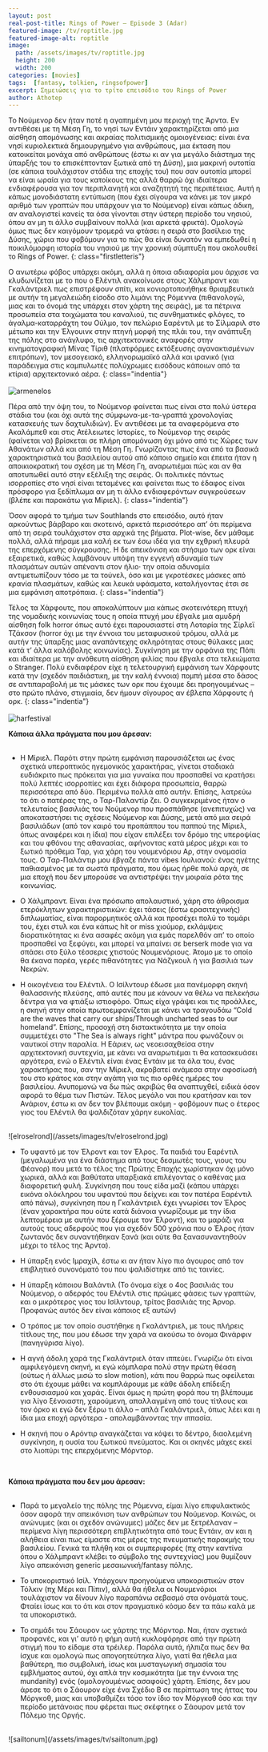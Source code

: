 ```yaml
---
layout: post
real-post-title: Rings of Power – Episode 3 (Adar)
featured-image: /tv/roptitle.jpg
featured-image-alt: roptitle
image:
  path: /assets/images/tv/roptitle.jpg
  height: 200
  width: 200
categories: [movies]
tags:  [fantasy, tolkien, ringsofpower]
excerpt: Σημειώσεις για το τρίτο επεισόδιο του Rings of Power
author: Athotep
---
```


Το Νούμενορ δεν ήταν ποτέ η αγαπημένη μου περιοχή της Άρντα. Εν αντιθέσει με τη Μέση Γη, το νησί των Εντάιν χαρακτηρίζεται από μια αίσθηση απομόνωσης και ακραίας πολιτισμικής ομοιογένειας: είναι ένα νησί κυριολεκτικά δημιουργημένο για ανθρώπους, μια έκταση που κατοικείται μονάχα από ανθρώπους (έστω κι αν για μεγάλο διάστημα της ύπαρξής του το επισκέπτονταν ξωτικά από τη Δύση), μια μακρινή ουτοπία (σε κάποια τουλάχιστον στάδια της εποχής του) που σαν ουτοπία μπορεί να είναι ωραία για τους κατοίκους της αλλά θαρρώ όχι ιδιαίτερα ενδιαφέρουσα για τον περιπλανητή και αναζητητή της περιπέτειας. Αυτή η κάπως μονοδιάστατη εντύπωση (που έχει σίγουρα να κάνει με τον μικρό αριθμό των γραπτών που υπάρχουν για το Νούμενορ) είναι κάπως άδικη, αν αναλογιστεί κανείς τα όσα γίνονται στην ύστερη περίοδο του νησιού, όπου αν μη τι άλλο συμβαίνουν πολλά (και αρκετά φρικτά). Ομολογώ όμως πως δεν καιγόμουν τρομερά να φτάσει η σειρά στο βασίλειο της Δύσης, χώρια που φοβόμουν για το πώς θα είναι δυνατόν να εμπεδωθεί η ποικιλόμορφη ιστορία του νησιού με την χρονική σύμπτυξη που ακολουθεί το Rings of Power.
{: class="firstletteris"}

Ο ανωτέρω φόβος υπάρχει ακόμη, αλλά η όποια αδιαφορία μου άρχισε να κλυδωνίζεται με το που ο Ελέντιλ ανακοίνωσε στους Χάλμπραντ και Γκαλάντριελ πως επιστρέφουν σπίτι, και κονιορτοποιήθηκε θριαμβευτικά με αυτήν τη μεγαλειώδη είσοδο στο λιμάνι της Ρόμεννα (πιθανολογώ, μιας και το όνομά της υπάρχει στον χάρτη της σειράς), με τα πέτρινα προσωπεία στα τοιχώματα του καναλιού, τις συνθηματικές φλόγες, το άγαλμα-καταρράχτη του Ούλμο, τον πελώριο Εαρέντιλ με το Σίλμαριλ στο μέτωπο και την Έλγουινκ στην πτηνή μορφή της πλάι του, την ανάπτυξη της πόλης στο ανάγλυφο, τις αρχιτεκτονικές αναφορές στην κινηματογραφική Μίνας Τίριθ (πλατφόρμες εκτόξευσης αγανακτισμένων επιτρόπων), τον μεσογειακό, ελληνορωμαϊκό αλλά και ιρανικό (για παράδειγμα στις καμπυλωτές πολύχρωμες εισόδους κάποιων από τα κτίρια) αρχιτεκτονικό αέρα.
{: class="indentia"}  
<br>
![armenelos](/assets/images/tv/armenelos.jpg) 
<br>

Πέρα από την όψη του, το Νούμενορ φαίνεται πως είναι στα πολύ ύστερα στάδια του (και όχι αυτά της σύμφωνα-με-τα-γραπτά χρονολογίας κατασκευής των δαχτυλιδιών). Εν αντιθέσει με τα αναφερόμενα στο Ακαλάμπεθ και στις Ατέλειωτες Ιστορίες, το Νούμενορ της σειράς (φαίνεται να) βρίσκεται σε πλήρη απομόνωση όχι μόνο από τις Χώρες των Αθανάτων αλλά και από τη Μέση Γη. Γνωρίζοντας πως ένα από τα βασικά χαρακτηριστικά του βασιλείου αυτού από κάποιο σημείο και έπειτα ήταν η αποικιοκρατική του σχέση με τη Μέση Γη, αναρωτιέμαι πώς και αν θα αποτυπωθεί αυτό στην εξέλιξη της σειράς. Οι πολιτικές πάντως ισορροπίες στο νησί είναι τεταμένες και φαίνεται πως το έδαφος είναι πρόσφορο για ξεδίπλωμα αν μη τι άλλο ενδιαφερόντων συγκρούσεων (βλέπε και παρακάτω για Μίριελ).
{: class="indentia"}

Όσον αφορά το τμήμα των Southlands στο επεισόδιο, αυτό ήταν αρκούντως βάρβαρο και σκοτεινό, αρκετά περισσότερο απ’ ότι περίμενα από τη σειρά τουλάχιστον στα αρχικά της βήματα. Plot-wise, δεν μάθαμε πολλά, αλλά πήραμε μια καλή εκ των έσω ιδέα για την εχθρική πλευρά της επερχόμενης σύγκρουσης. Η δε απεικόνιση και στήσιμο των ορκ είναι εξαιρετικά, καθώς λαμβάνουν υπόψη την εγγενή αδυναμία των πλασμάτων αυτών απέναντι στον ήλιο· την οποία αδυναμία αντιμετωπίζουν τόσο με τα τούνελ, όσο και με γκροτέσκες μάσκες από κρανία πλασμάτων, καθώς και λευκά υφάσματα, καταλήγοντας έτσι σε μια εμφάνιση αποτρόπαια.
{: class="indentia"}

Τέλος τα Χάρφουτς, που αποκαλύπτουν μια κάπως σκοτεινότερη πτυχή της νομαδικής κοινωνίας τους η οποία πτυχή μου έβγαλε μια αμυδρή αίσθηση folk horror όπως αυτό έχει παρουσιαστεί στη Λοταρία της Σίρλεϊ Τζάκσον (horror όχι με την έννοια του μεταφυσικού τρόμου, αλλά με αυτήν της ύπαρξης μιας αναπάντεχης σκληρότητας στους θύλακες μιας κατά τ’ άλλα καλόβολης κοινωνίας). Συγκίνηση με την ορφάνια της Πόπι και ιδιαίτερα με την ανόθευτη αίσθηση φιλίας που έβγαλε στα τελειώματα ο Stranger. Πολύ ενδιαφέρον είχε η τελετουργική εμφάνιση των Χάρφουτς κατά την (σχεδόν παιδιάστικη, με την καλή έννοια) πομπή μέσα στο δάσος σε αντιπαραβολή με τις μάσκες των ορκ που έχουμε δει προηγουμένως – στο πρώτο πλάνο, στιγμιαία, δεν ήμουν σίγουρος αν έβλεπα Χάρφουτς ή ορκ.
{: class="indentia"}  
<br>
![harfestival](/assets/images/tv/harfestival.jpg) 
<br>

**Κάποια άλλα πράγματα που μου άρεσαν:**  
<br>

* Η Μίριελ. Παρότι στην πρώτη εμφάνιση παρουσιάζεται ως ένας σχετικά υπεροπτικός ηγεμονικός χαρακτήρας, γίνεται σταδιακά ευδιάκριτο πως πρόκειται για μια γυναίκα που προσπαθεί να κρατήσει πολύ λεπτές ισορροπίες και έχει διάφορα προσωπεία, θαρρώ περισσότερα από δύο. Περιμένω πολλά από αυτήν. Επίσης, λατρεύω το ότι ο πατέρας της, ο Ταρ-Παλαντίρ ζει. Ο συγκεκριμένος ήταν ο τελευταίος βασιλιάς του Νούμενορ που προσπάθησε (ανεπιτυχώς) να αποκαταστήσει τις σχέσεις Νούμενορ και Δύσης, μετά από μια σειρά βασιλιάδων (από τον καιρό του προπάππου του παππού της Μίριελ, όπως αναφέρει και η ίδια) που είχαν επιλέξει τον δρόμο της υπεροψίας και του φθόνου της αθανασίας, αφήνοντας κατά μέρος μέχρι και το ξωτικό πρόθεμα Ταρ, για χάρη του νουμενόριου Αρ, στην ονομασία τους. Ο Ταρ-Παλάντιρ μου έβγαζε πάντα vibes Ιουλιανού: ένας ηγέτης παθιασμένος με τα σωστά πράγματα, που όμως ήρθε πολύ αργά, σε μια εποχή που δεν μπορούσε να αντιστρέψει την μοιραία ρότα της κοινωνίας.

* Ο Χάλμπραντ. Είναι ένα πρόσωπο απολαυστικό, χάρη στο άθροισμα ετερόκλητων χαρακτηριστικών: έχει τάσεις (έστω ερασιτεχνικής) διπλωματίας, είναι παρορμητικός αλλά και προσέχει πολύ το τομάρι του, έχει στυλ και ένα κάπως hit or miss χιούμορ, εκλάμψεις διορατικότητας κι ένα ασαφές ακόμη για εμάς παρελθόν απ’ το οποίο προσπαθεί να ξεφύγει, και μπορεί να μπαίνει σε berserk mode για να σπάσει στο ξύλο τέσσερις χτιστούς Νουμενόριους. Άτομο με το οποίο θα έκανα παρέα, γερές πιθανότητες για Νάζγκουλ ή για βασιλιά των Νεκρών.

* Η οικογένεια του Ελέντιλ. Ο Ισίλντουρ έδωσε μια πανέμορφη σκηνή θαλασσινής πλεύσης, από αυτές που με κάνουν να θέλω να πελεκήσω δέντρα για να φτιάξω ιστιοφόρο. Όπως είχα γράψει και τις προάλλες, η σκηνή στην οποία πρωτοεμφανίζεται με κάνει να τραγουδάω “Cold are the waves that carry our ships/Through uncharted seas to our homeland”. Επίσης, προσοχή στη διστακτικότητα με την οποία συμμετέχει στο "The Sea is always right" μάντρα που φωνάζουν οι ναυτικοί στην παραλία. Η Εάριεν, ως νεοεισαχθείσα στην αρχιτεκτονική συντεχνία, με κάνει να αναρωτιέμαι τι θα κατασκευάσει αργότερα, ενώ ο Ελέντιλ είναι ένας Εντάιν με τα όλα του, ένας χαρακτήρας που, σαν την Μίριελ, ακροβατεί ανάμεσα στην αφοσίωσή του στο κράτος και στην αγάπη για τις πιο ορθές ημέρες του βασιλείου. Ανυπομονώ να δω πώς ακριβώς θα αναπτυχθεί, ειδικά όσον αφορά το θέμα των Πιστών. Τέλος μεγάλο ναι που κρατήσαν και τον Ανάριον, έστω κι αν δεν τον βλέπουμε ακόμη - φοβόμουν πως ο έτερος γιος του Ελέντιλ θα ψαλδιζόταν χάρην ευκολίας.  
<br>
![elroselrond](/assets/images/tv/elroselrond.jpg) 
<br>

* Το υφαντό με τον Έλροντ και τον Έλρος. Τα παιδιά του Εαρέντιλ (μεγαλωμένα για ένα διάστημα από τους δεσμωτές τους, γιους του Φέανορ) που μετά το τέλος της Πρώτης Εποχής χωρίστηκαν όχι μόνο χωρικά, αλλά και βαθύτατα υπαρξιακά επιλέγοντας ο καθένας μια διαφορετική φυλή. Συγκίνηση που τους είδα μαζί (κάπου υπάρχει εικόνα ολόκληρου του υφαντού που δείχνει και τον πατέρα Εαρέντιλ από πάνω), συγκίνηση που η Γκαλάντριελ έχει γνωρίσει τον Έλρος (έναν χαρακτήρα που ούτε κατά διάνοια γνωρίζουμε με την ίδια λεπτομέρεια με αυτήν που ξέρουμε τον Έλροντ), και το μαράζι για αυτούς τους αδερφούς που για σχεδόν 500 χρόνια που ο Έλρος ήταν ζωντανός δεν συναντήθηκαν ξανά (και ούτε θα ξανασυναντηθούν μέχρι το τέλος της Άρντα).

* Η ύπαρξη ενός Ιμραχίλ, έστω κι αν ήταν λίγο πιο άγουρος από τον επιβλητικό συνονόματό του που ψαλιδίστηκε από τις ταινίες.

* Η ύπαρξη κάποιου Βαλάντιλ (Το όνομα είχε ο 4ος βασιλιάς του Νούμενορ, ο αδερφός του Ελέντιλ στις πρώιμες φάσεις των γραπτών, και ο μικρότερος γιος του Ισίλντουρ, τρίτος βασιλιάς της Άρνορ. Προφανώς αυτός δεν είναι κάποιος εξ αυτών)

* Ο τρόπος με τον οποίο συστήθηκε η Γκαλάντριελ, με τους πλήρεις τίτλους της, που μου έδωσε την χαρά να ακούσω το όνομα Φινάρφιν (πανηγύρισα λίγο).

* Η αγνή άδολη χαρά της Γκαλάντριελ όταν ιππεύει. Γνωρίζω ότι είναι αμφιλεγόμενη σκηνή, κι εγώ κόμπλαρα πολύ στην πρώτη θέαση (ούτως ή άλλως μισώ το slow motion), κάτι που θαρρώ πως οφείλεται στο ότι έχουμε μάθει να κομπλάρουμε με κάθε άδολη επίδειξη ενθουσιασμού και χαράς. Είναι όμως η πρώτη φορά που τη βλέπουμε για λίγο ξένοιαστη, χαρούμενη, απαλλαγμένη από τους τίτλους και τον όρκο κι εγώ δεν ξέρω τι άλλο – απλά Γκαλάντριελ, όπως λέει και η ίδια μια εποχή αργότερα - απολαμβάνοντας την ιππασία.

* Η σκηνή που ο Αρόντιρ αναγκάζεται να κόψει το δέντρο, διαολεμένη συγκίνηση, η ουσία του ξωτικού πνεύματος. Και οι σκηνές μάχες εκεί στο λιοπύρι της επερχόμενης Μόρντορ.  
<br>

**Κάποια πράγματα που δεν μου άρεσαν:**  
<br>

* Παρά το μεγαλείο της πόλης της Ρόμεννα, είμαι λίγο επιφυλακτικός όσον αφορά την απεικόνιση των ανθρώπων του Νούμενορ. Κοινώς, οι ανώνυμες (και οι σχεδόν ανώνυμες) μάζες δεν με ξετρέλαναν – περίμενα λίγη περισσότερη επιβλητικότητα από τους Εντάιν, αν και η αλήθεια είναι πως είμαστε στις μέρες της πνευματικής παρακμής του βασιλείου. Γενικά τα πλήθη και οι συμπεριφορές (πχ στην καντίνα όπου ο Χάλμπραντ κλέβει το σύμβολο της συντεχνίας) μου θυμίζουν λίγο απεικόνιση generic μεσαιωνική/fantasy πόλης.

* Το υποκοριστικό Ισίλ. Υπάρχουν προηγούμενα υποκοριστικών στον Τόλκιν (πχ Μέρι και Πίπιν), αλλά θα ήθελα οι Νουμενόριοι τουλάχιστον να δίνουν λίγο παραπάνω σεβασμό στα ονόματά τους. Φταίει ίσως και το ότι και στον πραγματικό κόσμο δεν τα πάω καλά με τα υποκοριστικά.

* Το σημάδι του Σάουρον ως χάρτης της Μόρντορ. Ναι, ήταν σχετικά προφανές, και γι’ αυτό η φήμη αυτή κυκλοφόρησε από την πρώτη στιγμή που το είδαμε στα τρέιλερ. Παρόλα αυτά, ήλπιζα πως δεν θα ίσχυε και ομολογώ πως απογοητεύτηκα λίγο, γιατί θα ήθελα μια βαθύτερη, πιο συμβολική, ίσως και μυσταγωγική σημασία του εμβλήματος αυτού, όχι απλά την κοσμικότητα (με την έννοια της mundanity) ενός (ομολογουμένως ασαφούς) χάρτη. Επίσης, δεν μου άρεσε το ότι ο Σάουρον είχε ένα Σχέδιο Β σε περίπτωση της ήττας του Μόργκοθ, μιας και υποβαθμίζει τόσο τον ίδιο τον Μόργκοθ όσο και την περίοδο μετάνοιας που φέρεται πως σκέφτηκε ο Σάουρον μετά τον Πόλεμο της Οργής.  
<br>
![sailtonum](/assets/images/tv/sailtonum.jpg)